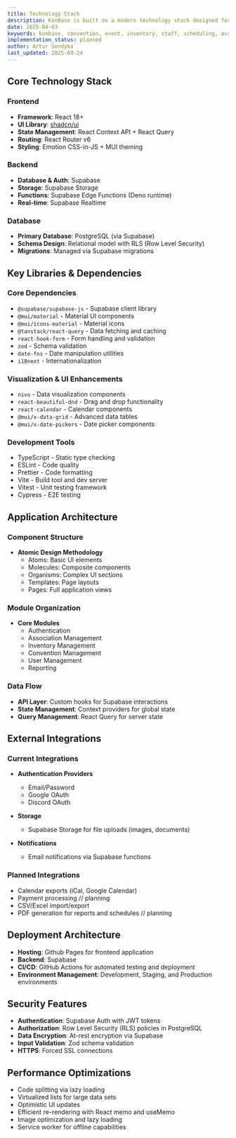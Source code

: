 ```yaml
---
title: Technology Stack
description: KonBase is built on a modern technology stack designed for scalability, real-time functionality, and a seamless user experience. This document outlines the core components, libraries, and integrations that power the platform.
date: 2025-04-03
keywords: konbase, convention, event, inventory, staff, scheduling, association
implementation_status: planned
author: Artur Sendyka
last_updated: 2025-04-24
---
```


## Core Technology Stack

### Frontend
- **Framework**: React 18+
- **UI Library**: [shadcn/ui](https://ui.shadcn.com/)
- **State Management**: React Context API + React Query
- **Routing**: React Router v6
- **Styling**: Emotion CSS-in-JS + MUI theming

### Backend
- **Database & Auth**: Supabase
- **Storage**: Supabase Storage
- **Functions**: Supabase Edge Functions (Deno runtime)
- **Real-time**: Supabase Realtime

### Database
- **Primary Database**: PostgreSQL (via Supabase)
- **Schema Design**: Relational model with RLS (Row Level Security)
- **Migrations**: Managed via Supabase migrations

## Key Libraries & Dependencies

### Core Dependencies
- `@supabase/supabase-js` - Supabase client library
- `@mui/material` - Material UI components
- `@mui/icons-material` - Material icons
- `@tanstack/react-query` - Data fetching and caching
- `react-hook-form` - Form handling and validation
- `zod` - Schema validation
- `date-fns` - Date manipulation utilities
- `i18next` - Internationalization

### Visualization & UI Enhancements
- `nivo` - Data visualization components
- `react-beautiful-dnd` - Drag and drop functionality
- `react-calendar` - Calendar components
- `@mui/x-data-grid` - Advanced data tables
- `@mui/x-date-pickers` - Date picker components

### Development Tools
- TypeScript - Static type checking
- ESLint - Code quality
- Prettier - Code formatting
- Vite - Build tool and dev server
- Vitest - Unit testing framework
- Cypress - E2E testing

## Application Architecture

### Component Structure
- **Atomic Design Methodology**
  - Atoms: Basic UI elements
  - Molecules: Composite components
  - Organisms: Complex UI sections
  - Templates: Page layouts
  - Pages: Full application views

### Module Organization
- **Core Modules**
  - Authentication
  - Association Management
  - Inventory Management
  - Convention Management
  - User Management
  - Reporting
  
### Data Flow
- **API Layer**: Custom hooks for Supabase interactions
- **State Management**: Context providers for global state
- **Query Management**: React Query for server state

## External Integrations

### Current Integrations
- **Authentication Providers**
  - Email/Password
  - Google OAuth
  - Discord OAuth
  
- **Storage**
  - Supabase Storage for file uploads (images, documents)
  
- **Notifications**
  - Email notifications via Supabase functions

### Planned Integrations
- Calendar exports (iCal, Google Calendar)
- Payment processing // planning
- CSV/Excel import/export
- PDF generation for reports and schedules // planning

## Deployment Architecture

- **Hosting**: Github Pages for frontend application
- **Backend**: Supabase
- **CI/CD**: GitHub Actions for automated testing and deployment
- **Environment Management**: Development, Staging, and Production environments

## Security Features

- **Authentication**: Supabase Auth with JWT tokens
- **Authorization**: Row Level Security (RLS) policies in PostgreSQL
- **Data Encryption**: At-rest encryption via Supabase
- **Input Validation**: Zod schema validation
- **HTTPS**: Forced SSL connections

## Performance Optimizations

- Code splitting via lazy loading
- Virtualized lists for large data sets
- Optimistic UI updates
- Efficient re-rendering with React memo and useMemo
- Image optimization and lazy loading
- Service worker for offline capabilities